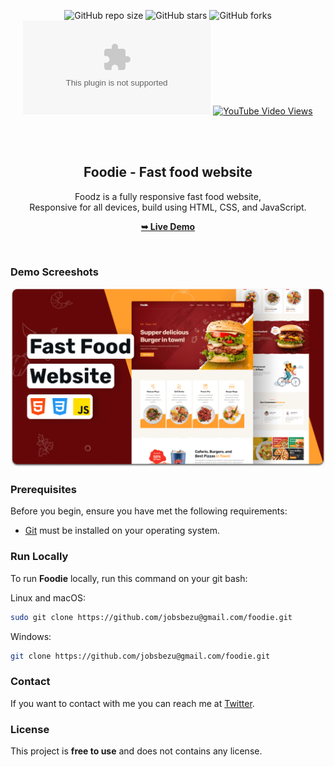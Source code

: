 <div align="center">
  
  ![GitHub repo size](https://img.shields.io/github/repo-size/jobsbezu@gmail.com/foodie)
  ![GitHub stars](https://img.shields.io/github/stars/jobsbezu@gmail.com/foodie?style=social)
  ![GitHub forks](https://img.shields.io/github/forks/jobsbezu@gmail.com/foodie?style=social)
  [![Twitter Follow](https://img.shields.io/twitter/follow/jobsbezu@gmail.com?style=social)](https://twitter.com/intent/follow?screen_name=jobsbezu@gmail.com)
  [![YouTube Video Views](https://img.shields.io/youtube/views/5XnX83goEZo?style=social)](https://youtu.be/5XnX83goEZo)

  <br />
  <br />

  <h2 align="center">Foodie - Fast food website</h2>

  Foodz is a fully responsive fast food website, <br />Responsive for all devices, build using HTML, CSS, and JavaScript.

  <a href="https://jobsbezu@gmail.com.github.io/foodie/"><strong>➥ Live Demo</strong></a>

</div>

<br />

### Demo Screeshots

![Foodie Desktop Demo](./readme-images/desktop.png "Desktop Demo")

### Prerequisites

Before you begin, ensure you have met the following requirements:

* [Git](https://git-scm.com/downloads "Download Git") must be installed on your operating system.

### Run Locally

To run **Foodie** locally, run this command on your git bash:

Linux and macOS:

```bash
sudo git clone https://github.com/jobsbezu@gmail.com/foodie.git
```

Windows:

```bash
git clone https://github.com/jobsbezu@gmail.com/foodie.git
```

### Contact

If you want to contact with me you can reach me at [Twitter](https://www.twitter.com/jobsbezu@gmail.com).

### License

This project is **free to use** and does not contains any license.

